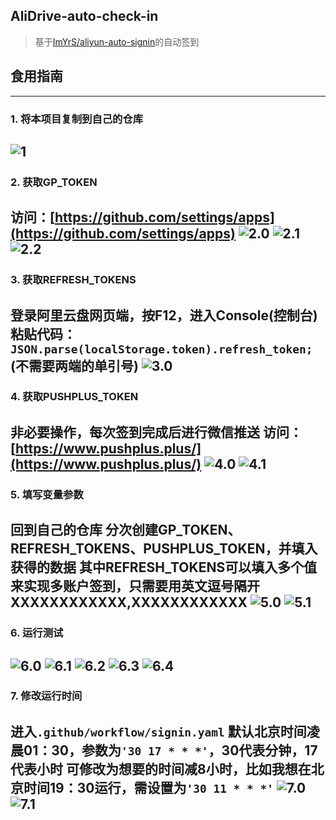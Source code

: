 ## AliDrive-auto-check-in
> 基于[ImYrS/aliyun-auto-signin](https://github.com/ImYrS/aliyun-auto-signin)的自动签到

## 食用指南
---

### 1.  将本项目复制到自己的仓库
![1](IMG/1.0.png)
---
### 2.  获取GP_TOKEN
访问：[https://github.com/settings/apps](https://github.com/settings/apps)
![2.0](IMG/2.0.png)
![2.1](IMG/2.1.png)
![2.2](IMG/2.2.png)
---
### 3.  获取REFRESH_TOKENS
登录阿里云盘网页端，按**F12**，进入**Console**(**控制台**)
粘贴代码：
`JSON.parse(localStorage.token).refresh_token;`
(不需要两端的单引号)
![3.0](IMG/3.0.png)
---
### 4.  获取PUSHPLUS_TOKEN
**非必要操作**，每次签到完成后进行微信推送
访问：[https://www.pushplus.plus/](https://www.pushplus.plus/)
![4.0](IMG/4.0.png)
![4.1](IMG/4.1.png)
---
### 5.  填写变量参数
回到自己的仓库
分次创建GP_TOKEN、REFRESH_TOKENS、PUSHPLUS_TOKEN，并填入获得的数据 
其中REFRESH_TOKENS可以填入多个值来实现多账户签到，只需要用英文逗号隔开
XXXXXXXXXXXX,XXXXXXXXXXXX
![5.0](IMG/5.0.png)
![5.1](IMG/5.1.png)
---
### 6.  运行测试
![6.0](IMG/6.0.png)
![6.1](IMG/6.1.png)
![6.2](IMG/6.2.png)
![6.3](IMG/6.3.png)
![6.4](IMG/6.4.png)
---
### 7.  修改运行时间
进入`.github/workflow/signin.yaml`
默认**北京时间凌晨01：30**，参数为`'30 17 * * *'`，30代表分钟，17代表小时
可修改为想要的时间减8小时，比如我想在北京时间19：30运行，需设置为`'30 11 * * *'`
![7.0](IMG/7.0.png)
![7.1](IMG/7.1.png)
---